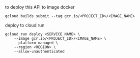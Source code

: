 to deploy this API to image docker
```
gcloud builds submit --tag gcr.io/<PROJECT_ID>/<IMAGE_NAME>
```

deploy to cloud run
```
gcloud run deploy <SERVICE_NAME> \
    --image gcr.io/<PROJECT_ID>/<IMAGE_NAME> \
    --platform managed \
    --region <REGION> \
    --allow-unauthenticated
```

